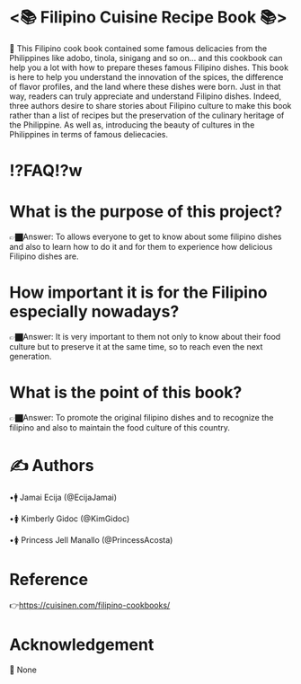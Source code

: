 # <📚 Filipino Cuisine Recipe Book 📚>

📖 This Filipino cook book contained some famous delicacies from the Philippines  like adobo, tinola, sinigang  and so on... and this cookbook can help you a lot  with how to prepare theses famous Filipino dishes. This book is here to help you understand the innovation of the spices, the difference of flavor profiles, and the land where these dishes were born. Just in that way, readers can truly appreciate and understand Filipino dishes. Indeed, three authors desire to share stories about Filipino culture to make this book rather than a list of recipes but the preservation of the culinary heritage of the Philippine. As well as, introducing the beauty of cultures in the Philippines in terms of famous deliecacies.
# ⁉️FAQ⁉️w
# What is the purpose of this project?
👉🏿Answer: To allows everyone to get to know about some filipino dishes and also to learn how to do it and for them to experience how delicious Filipino dishes are.
# How important it is for the Filipino especially nowadays?
👉🏿Answer: It is very important to them not only to know about their food culture but to preserve it at the same time, so to reach even the next generation.
# What is the point of this book?
👉🏿Answer: To promote the original filipino dishes and to recognize the filipino and also to maintain the food culture of this country.
# ✍️ Authors  
•🚹 Jamai Ecija (@EcijaJamai)

•🚺 Kimberly Gidoc (@KimGidoc)

•🚺 Princess Jell Manallo (@PrincessAcosta)
# Reference
👉https://cuisinen.com/filipino-cookbooks/
# Acknowledgement
🤷 None

